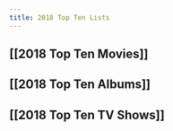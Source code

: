 ```yaml
---
title: 2018 Top Ten Lists
---
```


## [[2018 Top Ten Movies]]

## [[2018 Top Ten Albums]]

## [[2018 Top Ten TV Shows]]
